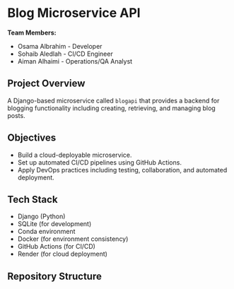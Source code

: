 # Blog Microservice API

**Team Members:**
- Osama Albrahim - Developer
- Sohaib Aledlah - CI/CD Engineer
- Aiman Alhaimi - Operations/QA Analyst

## Project Overview
A Django-based microservice called `blogapi` that provides a backend for blogging functionality including creating, retrieving, and managing blog posts.

## Objectives
- Build a cloud-deployable microservice.
- Set up automated CI/CD pipelines using GitHub Actions.
- Apply DevOps practices including testing, collaboration, and automated deployment.

## Tech Stack
- Django (Python)
- SQLite (for development)
- Conda environment
- Docker (for environment consistency)
- GitHub Actions (for CI/CD)
- Render (for cloud deployment)

## Repository Structure
<!-- Dummy update for CI test -->
